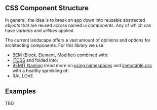 ## CSS Component Structure

In general, the idea is to break an app down into reusable abstracted _objects_ that are reused across named ui _components_. Any of which can have _variants_ and _utilities_ applied.

The current landscape offers a vast amount of opinions and options for architecting components. For this library we use:

* [BEM (Block, Element, Modifier)](http://getbem.com/introduction/) combined with:
* [ITCSS](http://csswizardry.net/talks/2014/11/itcss-dafed.pdf) and folded into:
* [BEMIT Naming](http://www.jamesturneronline.net/blog/bemit-naming-convention.html) (read more on [using namespaces](http://csswizardry.com/2015/03/more-transparent-ui-code-with-namespaces/) and [immutable css](http://csswizardry.com/2015/03/immutable-css/) with a healthy sprinkling of:
* RAL LOVE

## Examples

TBD
